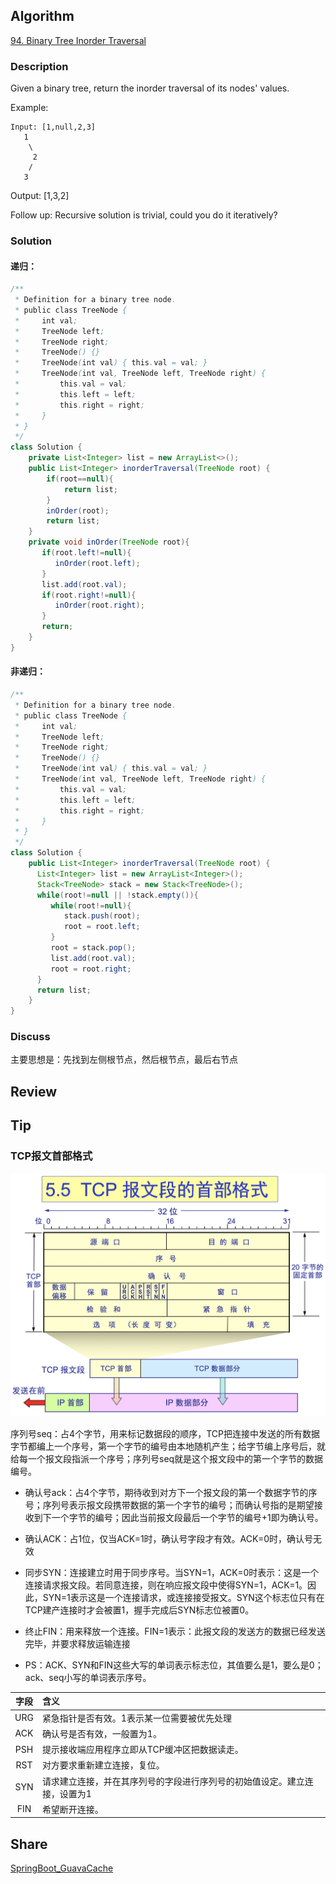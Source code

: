 ## Algorithm

[94. Binary Tree Inorder Traversal](https://leetcode.com/problems/binary-tree-inorder-traversal/)

### Description

Given a binary tree, return the inorder traversal of its nodes' values.

Example:
```
Input: [1,null,2,3]
   1
    \
     2
    /
   3
```
Output: [1,3,2]

Follow up: Recursive solution is trivial, could you do it iteratively?

### Solution

#### 递归：
```Java
/**
 * Definition for a binary tree node.
 * public class TreeNode {
 *     int val;
 *     TreeNode left;
 *     TreeNode right;
 *     TreeNode() {}
 *     TreeNode(int val) { this.val = val; }
 *     TreeNode(int val, TreeNode left, TreeNode right) {
 *         this.val = val;
 *         this.left = left;
 *         this.right = right;
 *     }
 * }
 */
class Solution {
    private List<Integer> list = new ArrayList<>();
    public List<Integer> inorderTraversal(TreeNode root) {
        if(root==null){
            return list;
        }
        inOrder(root);
        return list;
    }
    private void inOrder(TreeNode root){
       if(root.left!=null){
          inOrder(root.left);
       }
       list.add(root.val);
       if(root.right!=null){
          inOrder(root.right);
       }
       return;
    }
}
```

#### 非递归：
```Java
/**
 * Definition for a binary tree node.
 * public class TreeNode {
 *     int val;
 *     TreeNode left;
 *     TreeNode right;
 *     TreeNode() {}
 *     TreeNode(int val) { this.val = val; }
 *     TreeNode(int val, TreeNode left, TreeNode right) {
 *         this.val = val;
 *         this.left = left;
 *         this.right = right;
 *     }
 * }
 */
class Solution {
    public List<Integer> inorderTraversal(TreeNode root) {
      List<Integer> list = new ArrayList<Integer>();
      Stack<TreeNode> stack = new Stack<TreeNode>();
      while(root!=null || !stack.empty()){
         while(root!=null){
            stack.push(root);
            root = root.left;
         }
         root = stack.pop();
         list.add(root.val);
         root = root.right;
      }
      return list;
    }
}
```

### Discuss

主要思想是：先找到左侧根节点，然后根节点，最后右节点

## Review


## Tip

### TCP报文首部格式

![](assets/20200814-621eac63.png)

序列号seq：占4个字节，用来标记数据段的顺序，TCP把连接中发送的所有数据字节都编上一个序号，第一个字节的编号由本地随机产生；给字节编上序号后，就给每一个报文段指派一个序号；序列号seq就是这个报文段中的第一个字节的数据编号。

- 确认号ack：占4个字节，期待收到对方下一个报文段的第一个数据字节的序号；序列号表示报文段携带数据的第一个字节的编号；而确认号指的是期望接收到下一个字节的编号；因此当前报文段最后一个字节的编号+1即为确认号。

- 确认ACK：占1位，仅当ACK=1时，确认号字段才有效。ACK=0时，确认号无效

- 同步SYN：连接建立时用于同步序号。当SYN=1，ACK=0时表示：这是一个连接请求报文段。若同意连接，则在响应报文段中使得SYN=1，ACK=1。因此，SYN=1表示这是一个连接请求，或连接接受报文。SYN这个标志位只有在TCP建产连接时才会被置1，握手完成后SYN标志位被置0。

- 终止FIN：用来释放一个连接。FIN=1表示：此报文段的发送方的数据已经发送完毕，并要求释放运输连接

- PS：ACK、SYN和FIN这些大写的单词表示标志位，其值要么是1，要么是0；ack、seq小写的单词表示序号。

|字段|含义|
|:---:|:---|
|URG	|紧急指针是否有效。1表示某一位需要被优先处理|
|ACK	|确认号是否有效，一般置为1。|
|PSH  |提示接收端应用程序立即从TCP缓冲区把数据读走。|
|RST	|对方要求重新建立连接，复位。|
|SYN	|请求建立连接，并在其序列号的字段进行序列号的初始值设定。建立连接，设置为1|
|FIN  |希望断开连接。|


## Share

[SpringBoot_GuavaCache](https://github.com/guangxush/SpringBoot_GuavaCache)
